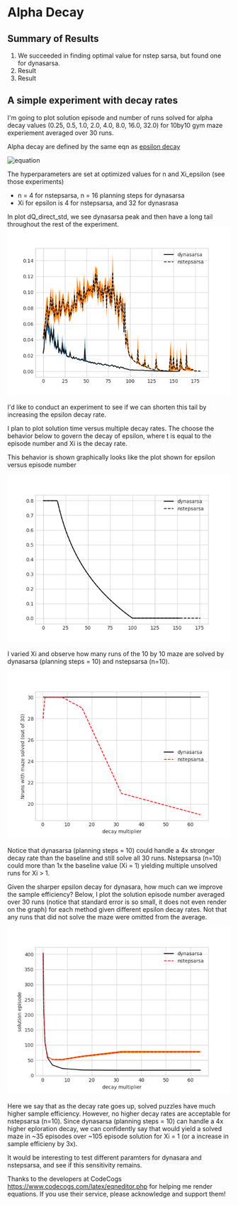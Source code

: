 # Alpha Decay
## Summary of Results
1. We succeeded in finding optimal value for nstep sarsa, but found one for dynasarsa.
1. Result 
1. Result

## A simple experiment with decay rates

I'm going to plot solution episode and number of runs solved for alpha decay values (0.25, 0.5, 1.0, 2.0, 4.0, 8.0, 16.0, 32.0) for 10by10 gym maze experiement averaged over 30 runs. 

Alpha decay are defined by the same eqn as [epsilon decay](https://github.com/lmc5190/RLdemo/blob/master/experiments/dynasarsa_vs_nstepsarsa/epsilon_decay/README.md) 

![equation](https://latex.codecogs.com/gif.latex?\alpha(t)&space;=&space;max(\alpha_{min}&space;,&space;min(1&space;-&space;\log_{10}\xi&space;t)))

The hyperparameters are set at optimized values for n and Xi_epsilon (see those experiments)
* n = 4 for nstepsarsa, n = 16 planning steps for dynasarsa
* Xi for epsilon is 4 for nstepsarsa, and 32 for dynasrasa

In plot dQ_direct_std, we see dynasarsa peak and then have a long tail throughout the rest of the experiment.
![Image of dQdirect_std](https://github.com/lmc5190/RLdemo/blob/master/experiments/dynasarsa_vs_nstepsarsa/foundation/plots/10step_dQ_direct_std.png)

I'd like to conduct an experiment to see if we can shorten this tail by increasing the epsilon decay rate.

I plan to plot solution time versus multiple decay rates. The choose the behavior below to govern the decay of epsilon, where t is equal to the episode number and Xi is the decay rate.

This behavior is shown graphically looks like the plot shown for epsilon versus episode number

![Image of Epsilon](https://github.com/lmc5190/RLdemo/blob/master/experiments/dynasarsa_vs_nstepsarsa/foundation/plots/10step_epsilon.png)

I varied Xi and observe how many runs of the 10 by 10 maze are solved by dynasarsa (planning steps = 10) and nstepsarsa (n=10).

![Image of Xi Variation](https://github.com/lmc5190/RLdemo/blob/master/experiments/dynasarsa_vs_nstepsarsa/epsilon_decay/plots/10step_nrun_solved.png)

Notice that dynasarsa (planning steps = 10) could handle a 4x stronger decay rate than the baseline and still solve all 30 runs. Nstepsarsa (n=10) could more than 1x the baseline value (Xi = 1) yielding multiple unsolved runs for Xi > 1.

Given the sharper epsilon decay for dynasara, how much can we improve the sample efficiency? Below, I plot the solution episode number averaged over 30 runs (notice that standard error is so small, it does not even render on the graph) for each method given different epsilon decay rates. Not that any runs that did not solve the maze were omitted from the average.

![Image of Xi Variation](https://github.com/lmc5190/RLdemo/blob/master/experiments/dynasarsa_vs_nstepsarsa/epsilon_decay/plots/10step_solution_episode.png)

Here we say that as the decay rate goes up, solved puzzles have much higher sample efficiency. However, no higher decay rates are acceptable for nstepsarsa (n=10). Since dynasarsa (planning steps = 10) can handle a 4x higher eploration decay, we can confidently say that would yield a solved maze in ~35 episodes over ~105 episode solution for Xi = 1 (or a increase in sample efficieny by 3x).

It would be interesting to test different paramters for dynasara and nstepsarsa, and see if this sensitivity remains.


Thanks to the developers at CodeCogs https://www.codecogs.com/latex/eqneditor.php for helping me render equations. If you use their service, please acknowledge and support them!
